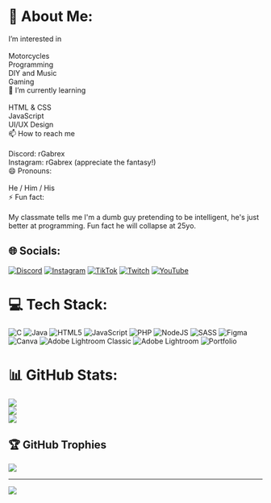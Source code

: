# 💫 About Me:
I’m interested in<br><br>Motorcycles<br>Programming<br>DIY and Music<br>Gaming<br>🌱 I’m currently learning<br><br>HTML & CSS<br>JavaScript<br>UI/UX Design<br>📫 How to reach me<br><br>Discord: rGabrex<br>Instagram: rGabrex (appreciate the fantasy!)<br>😄 Pronouns:<br><br>He / Him / His<br>⚡ Fun fact:<br><br>My classmate tells me I'm a dumb guy pretending to be intelligent, he's just better at programming. Fun fact he will collapse at 25yo.


## 🌐 Socials:
[![Discord](https://img.shields.io/badge/Discord-%237289DA.svg?logo=discord&logoColor=white)](https://discord.gg/rgabrex) [![Instagram](https://img.shields.io/badge/Instagram-%23E4405F.svg?logo=Instagram&logoColor=white)](https://instagram.com/rgabrex) [![TikTok](https://img.shields.io/badge/TikTok-%23000000.svg?logo=TikTok&logoColor=white)](https://tiktok.com/@rgabrex) [![Twitch](https://img.shields.io/badge/Twitch-%239146FF.svg?logo=Twitch&logoColor=white)](https://twitch.tv/zGabrex) [![YouTube](https://img.shields.io/badge/YouTube-%23FF0000.svg?logo=YouTube&logoColor=white)](https://youtube.com/@rGabrex) 

# 💻 Tech Stack:
![C](https://img.shields.io/badge/c-%2300599C.svg?style=flat&logo=c&logoColor=white) ![Java](https://img.shields.io/badge/java-%23ED8B00.svg?style=flat&logo=openjdk&logoColor=white) ![HTML5](https://img.shields.io/badge/html5-%23E34F26.svg?style=flat&logo=html5&logoColor=white) ![JavaScript](https://img.shields.io/badge/javascript-%23323330.svg?style=flat&logo=javascript&logoColor=%23F7DF1E) ![PHP](https://img.shields.io/badge/php-%23777BB4.svg?style=flat&logo=php&logoColor=white) ![NodeJS](https://img.shields.io/badge/node.js-6DA55F?style=flat&logo=node.js&logoColor=white) ![SASS](https://img.shields.io/badge/SASS-hotpink.svg?style=flat&logo=SASS&logoColor=white) ![Figma](https://img.shields.io/badge/figma-%23F24E1E.svg?style=flat&logo=figma&logoColor=white) ![Canva](https://img.shields.io/badge/Canva-%2300C4CC.svg?style=flat&logo=Canva&logoColor=white) ![Adobe Lightroom Classic](https://img.shields.io/badge/Adobe%20Lightroom%20Classic-31A8FF.svg?style=flat&logo=Adobe%20Lightroom%20Classic&logoColor=white) ![Adobe Lightroom](https://img.shields.io/badge/Adobe%20Lightroom-31A8FF.svg?style=flat&logo=Adobe%20Lightroom&logoColor=white) ![Portfolio](https://img.shields.io/badge/Portfolio-%23000000.svg?style=flat&logo=firefox&logoColor=#FF7139)
# 📊 GitHub Stats:
![](https://github-readme-stats.vercel.app/api?username=rGabrex&theme=dark&hide_border=false&include_all_commits=false&count_private=true)<br/>
![](https://github-readme-streak-stats.herokuapp.com/?user=rGabrex&theme=dark&hide_border=false)<br/>
![](https://github-readme-stats.vercel.app/api/top-langs/?username=rGabrex&theme=dark&hide_border=false&include_all_commits=false&count_private=true&layout=compact)

## 🏆 GitHub Trophies
![](https://github-profile-trophy.vercel.app/?username=rGabrex&theme=radical&no-frame=false&no-bg=false&margin-w=4)

---
[![](https://visitcount.itsvg.in/api?id=rGabrex&icon=5&color=1)](https://visitcount.itsvg.in)

<!-- Proudly created with GPRM ( https://gprm.itsvg.in ) -->
